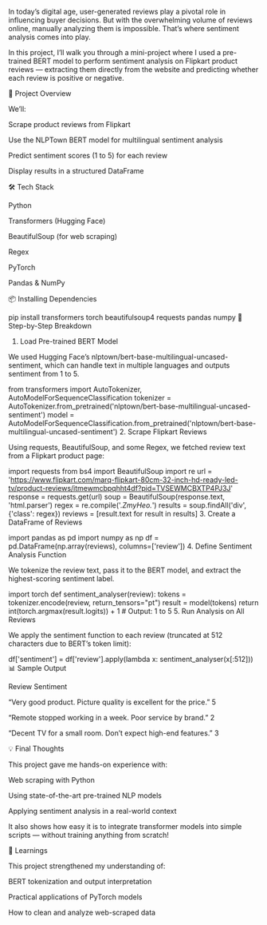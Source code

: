 In today’s digital age, user-generated reviews play a pivotal role in influencing buyer decisions. But with the overwhelming volume of reviews online, manually analyzing them is impossible. That’s where sentiment analysis comes into play.

In this project, I’ll walk you through a mini-project where I used a pre-trained BERT model to perform sentiment analysis on Flipkart product reviews — extracting them directly from the website and predicting whether each review is positive or negative.

🚀 Project Overview

We’ll:

Scrape product reviews from Flipkart

Use the NLPTown BERT model for multilingual sentiment analysis

Predict sentiment scores (1 to 5) for each review

Display results in a structured DataFrame

 🛠 Tech Stack

Python

Transformers (Hugging Face)

BeautifulSoup (for web scraping)

Regex

PyTorch

Pandas & NumPy

 📦 Installing Dependencies

pip install transformers torch beautifulsoup4 requests pandas numpy
 🧠 Step-by-Step Breakdown

 1. Load Pre-trained BERT Model

 We used Hugging Face’s nlptown/bert-base-multilingual-uncased-sentiment, which can handle text in multiple languages and outputs sentiment from 1 to 5.

from transformers import AutoTokenizer, AutoModelForSequenceClassification
tokenizer = AutoTokenizer.from_pretrained('nlptown/bert-base-multilingual-uncased-sentiment') model = AutoModelForSequenceClassification.from_pretrained('nlptown/bert-base-multilingual-uncased-sentiment')
 2. Scrape Flipkart Reviews

Using requests, BeautifulSoup, and some Regex, we fetched review text from a Flipkart product page:

import requests from bs4 import BeautifulSoup import re
url = 'https://www.flipkart.com/marq-flipkart-80cm-32-inch-hd-ready-led-tv/product-reviews/itmewmcbpqhht4df?pid=TVSEWMCBXTP4PJ3J' response = requests.get(url) soup = BeautifulSoup(response.text, 'html.parser')
regex = re.compile('.*ZmyHeo.*') results = soup.findAll('div', {'class': regex}) reviews = [result.text for result in results] 
3. Create a DataFrame of Reviews

import pandas as pd import numpy as np
df = pd.DataFrame(np.array(reviews), columns=['review'])
 4. Define Sentiment Analysis Function

We tokenize the review text, pass it to the BERT model, and extract the highest-scoring sentiment label.

import torch
def sentiment_analyser(review):     tokens = tokenizer.encode(review, return_tensors="pt")     result = model(tokens)     return int(torch.argmax(result.logits)) + 1  # Output: 1 to 5
 5. Run Analysis on All Reviews

We apply the sentiment function to each review (truncated at 512 characters due to BERT’s token limit):

df['sentiment'] = df['review'].apply(lambda x: sentiment_analyser(x[:512]))
 📊 Sample Output

Review                                                                                                                Sentiment

“Very good product. Picture quality is excellent for the price.”                      5

“Remote stopped working in a week. Poor service by brand.”                       2

“Decent TV for a small room. Don’t expect high-end features.”                    3

💡 Final Thoughts

 This project gave me hands-on experience with:

Web scraping with Python

Using state-of-the-art pre-trained NLP models

Applying sentiment analysis in a real-world context

 It also shows how easy it is to integrate transformer models into simple scripts — without training anything from scratch!

🧠 Learnings

This project strengthened my understanding of:

BERT tokenization and output interpretation

Practical applications of PyTorch models

How to clean and analyze web-scraped data




 

 

